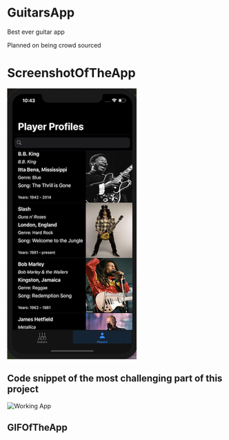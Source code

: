 # GuitarsApp
Best ever guitar app

Planned on being crowd sourced

# ScreenshotOfTheApp
![Home Screen](Assets/HomeScreen1guitar.png)


## Code snippet of the most challenging part of this project

![Working App](Assets/guitarappGIF.gif)


## GIFOfTheApp


